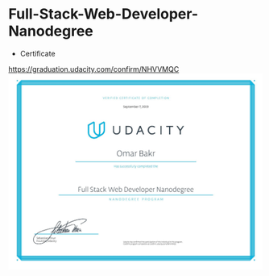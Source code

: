 # Full-Stack-Web-Developer-Nanodegree
* Certificate

https://graduation.udacity.com/confirm/NHVVMQC
![Alt text](https://github.com/omar-bakr/Full-Stack-Web-Developer-Nanodegree/blob/master/certifcate.jpg)
